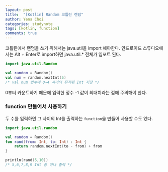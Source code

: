 ```yaml
---
layout: post
title:  "[Kotlin] Random 코틀린 랜덤"
author: Yena Choi
categories: studynote
tags: [kotlin, function]
comments: true
---
```


코틀린에서 랜덤을 쓰기 위해서는 java.util을 import 해야한다. 안드로이드 스튜디오에서는 Alt + Enter로 import하면 java.util.* 전체가 임포트 된다.

```Kotlin
import java.util.Random

val random = Random()
val num = random.nextInt(5)
/* val num 변수에 0~4 사이의 무작위 Int 저장 */
```

0부터 카운트하기 때문에 입력한 정수 -1 값이 최대치라는 점에 주의해야 한다.

### function 만들어서 사용하기
두 수를 입력하면 그 사이의 Int를 출력하는 `function`을 만들어 사용할 수도 있다.

```Kotlin
import java.util.random

val random = Random()
fun rand(from: Int, to: Int) : Int {
    return random.nextInt(to - from) + from
}

println(rand(5,10))
/* 5,6,7,8,9 Int 중 하나 출력 */
```
<br>
